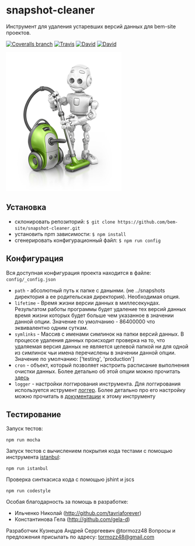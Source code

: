 # snapshot-cleaner
Инструмент для удаления устаревших версий данных для bem-site проектов.

[![Coveralls branch](https://img.shields.io/coveralls/bem-site/snapshot-cleaner/master.svg)](https://coveralls.io/r/bem-site/snapshot-cleaner?branch=master)
[![Travis](https://img.shields.io/travis/bem-site/snapshot-cleaner.svg)](https://travis-ci.org/bem-site/snapshot-cleaner)
[![David](https://img.shields.io/david/bem-site/snapshot-cleaner.svg)](https://david-dm.org/bem-site/snapshot-cleaner)
[![David](https://img.shields.io/david/dev/bem-site/snapshot-cleaner.svg)](https://david-dm.org/bem-site/snapshot-cleaner#info=devDependencies)

![GitHub Logo](./logo.jpg)

## Установка

* склонировать репозиторий: `$ git clone https://github.com/bem-site/snapshot-cleaner.git`
* установить npm зависимости: `$ npm install`
* сгенерировать конфигурационный файл: `$ npm run config`

## Конфигурация

Вся доступная конфигурация проекта находится в файле: `config/_config.json`

* `path` - абсолютный путь к папке с данынми. 
(не ../snapshots директория а ее родительская директория). Необходимая опция.
* `lifetime` - Время жизни версии данных в миллесекундах. 
Результатом работы программы будет удаление тех версий данных 
время жизни которых будет больше чем указанное в значении данной опции. Значение по умолчанию - 
86400000 что эквивалентно одним суткам.
* `symlinks` - Массив с именами симлинок на папки версий данных. 
В процессе удаления данных происходит проверка на то, что удаляемая версия данных не является
целевой папкой ни для одной из симлинок чьи имена перечислены в значении данной опции. 
Значение по умолчанию: ['testing', 'production']
* `cron` - объект, который позволяет настроить расписание выполнения очистки данных.
Более детально об этой опции можно прочитать [здесь](https://github.com/bem-site/cron-runner/blob/master/README.ru.md)
* `logger` - настройки логгирования инструмента. Для логгирования используется
иструмент [логгер](https://github.com/bem-site/logger). Более детально про его настройку можно прочитать
в [документации](https://github.com/bem-site/logger/blob/master/README.ru.md) к этому инструменту

## Тестирование

Запуск тестов:
```
npm run mocha
```

Запуск тестов с вычислением покрытия кода тестами с помощью инструмента [istanbul](https://www.npmjs.com/package/istanbul):
```
npm run istanbul
```

Проверка синткасиса кода с помощью jshint и jscs
```
npm run codestyle
```

Особая благодарность за помощь в разработке:

* Ильченко Николай (http://github.com/tavriaforever)
* Константинова Гела (http://github.com/gela-d)

Разработчик Кузнецов Андрей Серргеевич @tormozz48
Вопросы и предложения присылать по адресу: tormozz48@gmail.com
